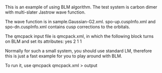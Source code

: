This is an example of using BLM algorithm. The test system is carbon dimer with multi-slater Jastrow wave function. 

The wave function is in sample.Gaussian-G2.xml. spo-up.cuspInfo.xml and spo-dn.cuspInfo.xml contains cusp corrections to the orbitals. 

The qmcpack input file is qmcpack.xml, in which the following block turns on BLM and set its attributes:
       <parameter name="block_lm"> yes </parameter>
       <parameter name="nblocks"> 2 </parameter>
       <parameter name="nolds"> 1 </parameter>
       <parameter name="nkept"> 1 </parameter>

Normally for such a small system, you should use standard LM, therefore this is just a fast example for you to play around with BLM. 

To run it, use qmcpack qmcpack.xml > output
